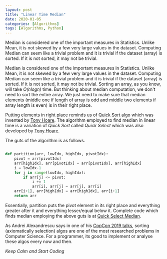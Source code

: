 ```yaml
---
layout: post
title: "Linear Time Median"
date: 2020-01-05
categories: [Algorithms]
tags: [Algorithms, Python]
---
```

<p>
Median is considered one of the important measures in Statistics. Unlike Mean, it is not skewed by a few very large values in the dataset. Computing Median can seem like a trivial problem and it is trivial if the dataset (array) is sorted. If it is not sorted, it may not be trivial.</p>
<!--more-->

Median is considered one of the important measures in Statistics. Unlike Mean, it is not skewed by a few very large values in the dataset. Computing Median can seem like a trivial problem and it is trivial if the dataset (array) is sorted. If it is not sorted, it may not be trivial. Sorting an array, as you know, will take _O(nlogn)_ time. But thinking about median computation, we don't need to sort the entire array. We just need to make sure that median elements (middle one if length of array is odd and middle two elements if array length is even) is in their right place.

Putting elements in right place reminds us of [Quick Sort algo](https://www.geeksforgeeks.org/quick-sort/) which was invented by [Tony Hoare](https://en.wikipedia.org/wiki/Tony_Hoare). The algorithm employed to find median in linear time is a variation of _Quick Sort_ called _Quick Select_ which was also developed by [Tony Hoare](https://en.wikipedia.org/wiki/Tony_Hoare).

The guts of the algorithm is as follows.

```python

def partition(arr, lowIdx, highIdx, pivotIdx):
    pivot = arr[pivotIdx]
    arr[highIdx], arr[pivotIdx] = arr[pivotIdx], arr[highIdx]
    i = lowIdx-1
    for j in range(lowIdx, highIdx):
        if arr[j] <= pivot:
            i += 1
            arr[i], arr[j] = arr[j], arr[i]
    arr[i+1], arr[highIdx] = arr[highIdx], arr[i+1]
    return arr
```

Essentially, partition puts the pivot element in its right place and everything greater after it and everything lesser/equal below it. Complete code which finds median employing the above guts is at [Quick Select Median](https://github.com/vivekgautham/codingchallenges/blob/c380d28cbcd038bd31c885c1f07b95688988e742/challenges/src/algos/arrays.py#L186).

As Andrei Alexandrescu says in one of his [CppCon 2019 talks](https://www.youtube.com/watch?v=FJJTYQYB1JQ), sorting (axiomatically selection) algos are one of the most researched problems in Computer Science. For a programmer, its good to implement or analyse these algos every now and then.

_Keep Calm and Start Coding_














